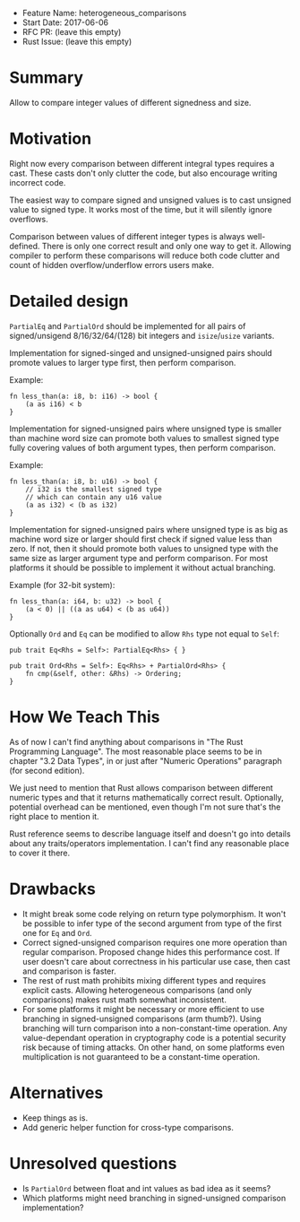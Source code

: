 - Feature Name: heterogeneous_comparisons
- Start Date: 2017-06-06
- RFC PR: (leave this empty)
- Rust Issue: (leave this empty)

# Summary
[summary]: #summary

Allow to compare integer values of different signedness and size.

# Motivation
[motivation]: #motivation

Right now every comparison between different integral types requires a cast. These casts don't only clutter the code, but also encourage writing incorrect code.

The easiest way to compare signed and unsigned values is to cast unsigned value to signed type. It works most of the time, but it will silently ignore overflows.

Comparison between values of different integer types is always well-defined. There is only one correct result and only one way to get it. Allowing compiler to perform these comparisons will reduce both code clutter and count of hidden overflow/underflow errors users make.

# Detailed design
[design]: #detailed-design

`PartialEq` and `PartialOrd` should be implemented for all pairs of signed/unsigend 8/16/32/64/(128) bit integers and `isize`/`usize` variants.

Implementation for signed-singed and unsigned-unsigned pairs should promote values to larger type first, then perform comparison.

Example:

```
fn less_than(a: i8, b: i16) -> bool {
    (a as i16) < b
}
```

Implementation for signed-unsigned pairs where unsigned type is smaller than machine word size can promote both values to smallest signed type fully covering values of both argument types, then perform comparison.

Example:

```
fn less_than(a: i8, b: u16) -> bool {
    // i32 is the smallest signed type
    // which can contain any u16 value
    (a as i32) < (b as i32)
}
```

Implementation for signed-unsigned pairs where unsigned type is as big as machine word size or larger should first check if signed value less than zero. If not, then it should promote both values to unsigned type with the same size as larger argument type and perform comparison. For most platforms it should be possible to implement it without actual branching.

Example (for 32-bit system):

```
fn less_than(a: i64, b: u32) -> bool {
    (a < 0) || ((a as u64) < (b as u64))
}
```


Optionally `Ord` and `Eq` can be modified to allow `Rhs` type not equal to `Self`:

```
pub trait Eq<Rhs = Self>: PartialEq<Rhs> { }

pub trait Ord<Rhs = Self>: Eq<Rhs> + PartialOrd<Rhs> {
    fn cmp(&self, other: &Rhs) -> Ordering;
}
```

# How We Teach This
[how-we-teach-this]: #how-we-teach-this

As of now I can't find anything about comparisons in "The Rust Programming Language". The most reasonable place seems to be in chapter "3.2 Data Types", in or just after "Numeric Operations" paragraph (for second edition).

We just need to mention that Rust allows comparison between different numeric types and that it returns mathematically correct result. Optionally, potential overhead can be mentioned, even though I'm not sure that's the right place to mention it.

Rust reference seems to describe language itself and doesn't go into details about any traits/operators implementation. I can't find any reasonable place to cover it there.

# Drawbacks
[drawbacks]: #drawbacks

* It might break some code relying on return type polymorphism. It won't be possible to infer type of the second argument from type of the first one for `Eq` and `Ord`.
* Correct signed-unsigned comparison requires one more operation than regular comparison. Proposed change hides this performance cost. If user doesn't care about correctness in his particular use case, then cast and comparison is faster.
* The rest of rust math prohibits mixing different types and requires explicit casts. Allowing heterogeneous comparisons (and only comparisons) makes rust math somewhat inconsistent.
* For some platforms it might be necessary or more efficient to use branching in signed-unsigned comparisons (arm thumb?). Using branching will turn comparison into a non-constant-time operation. Any value-dependant operation in cryptography code is a potential security risk because of timing attacks. On other hand, on some platforms even multiplication is not guaranteed to be a constant-time operation.

# Alternatives
[alternatives]: #alternatives

* Keep things as is.
* Add generic helper function for cross-type comparisons.

# Unresolved questions
[unresolved]: #unresolved-questions

* Is `PartialOrd` between float and int values as bad idea as it seems?
* Which platforms might need branching in signed-unsigned comparison implementation?
